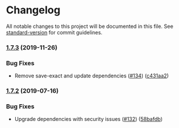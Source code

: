# Changelog

All notable changes to this project will be documented in this file. See [standard-version](https://github.com/conventional-changelog/standard-version) for commit guidelines.

### [1.7.3](https://github.com/relekang/lint-filter/compare/v1.7.2...v1.7.3) (2019-11-26)


### Bug Fixes

* Remove save-exact and update dependencies ([#134](https://github.com/relekang/lint-filter/issues/134)) ([c431aa2](https://github.com/relekang/lint-filter/commit/c431aa2))



### [1.7.2](https://github.com/relekang/lint-filter/compare/v1.7.1...v1.7.2) (2019-07-16)


### Bug Fixes

* Upgrade dependencies with security issues ([#132](https://github.com/relekang/lint-filter/issues/132)) ([58bafdb](https://github.com/relekang/lint-filter/commit/58bafdb))
